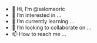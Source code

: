 - 👋 Hi, I’m @salomaoric
- 👀 I’m interested in ...
- 🌱 I’m currently learning ...
- 💞️ I’m looking to collaborate on ...
- 📫 How to reach me ...

<!---
salomaoric/salomaoric is a ✨ special ✨ repository because its `README.md` (this file) appears on your GitHub profile.
You can click the Preview link to take a look at your changes.
--->
